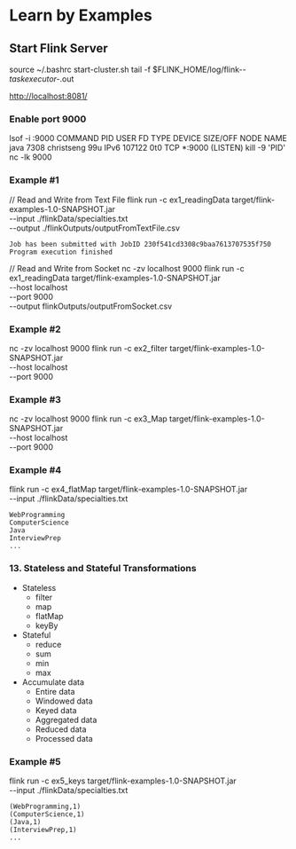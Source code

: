 # Learn by Examples

## Start Flink Server

source ~/.bashrc
start-cluster.sh
tail -f $FLINK_HOME/log/flink-*-taskexecutor-*.out

<http://localhost:8081/>

### Enable port 9000

lsof -i :9000
    COMMAND  PID       USER   FD   TYPE DEVICE SIZE/OFF NODE NAME
    java    7308 christseng   99u  IPv6 107122      0t0  TCP *:9000 (LISTEN)
kill -9 'PID'
nc -lk 9000

### Example #1

// Read and Write from Text File
flink run -c ex1_readingData target/flink-examples-1.0-SNAPSHOT.jar \
    --input ./flinkData/specialties.txt \
    --output ./flinkOutputs/outputFromTextFile.csv

    Job has been submitted with JobID 230f541cd3308c9baa7613707535f750
    Program execution finished

// Read and Write from Socket
nc -zv localhost 9000
flink run -c ex1_readingData target/flink-examples-1.0-SNAPSHOT.jar \
    --host localhost \
    --port 9000 \
    --output flinkOutputs/outputFromSocket.csv

### Example #2

nc -zv localhost 9000
flink run -c ex2_filter target/flink-examples-1.0-SNAPSHOT.jar \
    --host localhost \
    --port 9000

### Example #3

nc -zv localhost 9000
flink run -c ex3_Map target/flink-examples-1.0-SNAPSHOT.jar \
    --host localhost \
    --port 9000

### Example #4

flink run -c ex4_flatMap target/flink-examples-1.0-SNAPSHOT.jar \
    --input ./flinkData/specialties.txt

    WebProgramming
    ComputerScience
    Java
    InterviewPrep
    ...

### 13. Stateless and Stateful Transformations

- Stateless
  - filter
  - map
  - flatMap
  - keyBy
- Stateful
  - reduce
  - sum
  - min
  - max
- Accumulate data
  - Entire data
  - Windowed data
  - Keyed data
  - Aggregated data
  - Reduced data
  - Processed data

### Example #5

flink run -c ex5_keys target/flink-examples-1.0-SNAPSHOT.jar \
    --input ./flinkData/specialties.txt

    (WebProgramming,1)
    (ComputerScience,1)
    (Java,1)
    (InterviewPrep,1)
    ...
